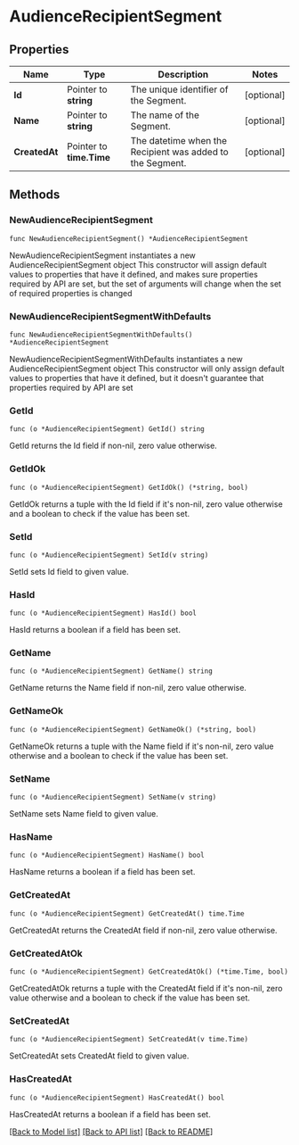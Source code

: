 # AudienceRecipientSegment

## Properties

Name | Type | Description | Notes
------------ | ------------- | ------------- | -------------
**Id** | Pointer to **string** | The unique identifier of the Segment. | [optional] 
**Name** | Pointer to **string** | The name of the Segment. | [optional] 
**CreatedAt** | Pointer to **time.Time** | The datetime when the Recipient was added to the Segment. | [optional] 

## Methods

### NewAudienceRecipientSegment

`func NewAudienceRecipientSegment() *AudienceRecipientSegment`

NewAudienceRecipientSegment instantiates a new AudienceRecipientSegment object
This constructor will assign default values to properties that have it defined,
and makes sure properties required by API are set, but the set of arguments
will change when the set of required properties is changed

### NewAudienceRecipientSegmentWithDefaults

`func NewAudienceRecipientSegmentWithDefaults() *AudienceRecipientSegment`

NewAudienceRecipientSegmentWithDefaults instantiates a new AudienceRecipientSegment object
This constructor will only assign default values to properties that have it defined,
but it doesn't guarantee that properties required by API are set

### GetId

`func (o *AudienceRecipientSegment) GetId() string`

GetId returns the Id field if non-nil, zero value otherwise.

### GetIdOk

`func (o *AudienceRecipientSegment) GetIdOk() (*string, bool)`

GetIdOk returns a tuple with the Id field if it's non-nil, zero value otherwise
and a boolean to check if the value has been set.

### SetId

`func (o *AudienceRecipientSegment) SetId(v string)`

SetId sets Id field to given value.

### HasId

`func (o *AudienceRecipientSegment) HasId() bool`

HasId returns a boolean if a field has been set.

### GetName

`func (o *AudienceRecipientSegment) GetName() string`

GetName returns the Name field if non-nil, zero value otherwise.

### GetNameOk

`func (o *AudienceRecipientSegment) GetNameOk() (*string, bool)`

GetNameOk returns a tuple with the Name field if it's non-nil, zero value otherwise
and a boolean to check if the value has been set.

### SetName

`func (o *AudienceRecipientSegment) SetName(v string)`

SetName sets Name field to given value.

### HasName

`func (o *AudienceRecipientSegment) HasName() bool`

HasName returns a boolean if a field has been set.

### GetCreatedAt

`func (o *AudienceRecipientSegment) GetCreatedAt() time.Time`

GetCreatedAt returns the CreatedAt field if non-nil, zero value otherwise.

### GetCreatedAtOk

`func (o *AudienceRecipientSegment) GetCreatedAtOk() (*time.Time, bool)`

GetCreatedAtOk returns a tuple with the CreatedAt field if it's non-nil, zero value otherwise
and a boolean to check if the value has been set.

### SetCreatedAt

`func (o *AudienceRecipientSegment) SetCreatedAt(v time.Time)`

SetCreatedAt sets CreatedAt field to given value.

### HasCreatedAt

`func (o *AudienceRecipientSegment) HasCreatedAt() bool`

HasCreatedAt returns a boolean if a field has been set.


[[Back to Model list]](../README.md#documentation-for-models) [[Back to API list]](../README.md#documentation-for-api-endpoints) [[Back to README]](../README.md)


